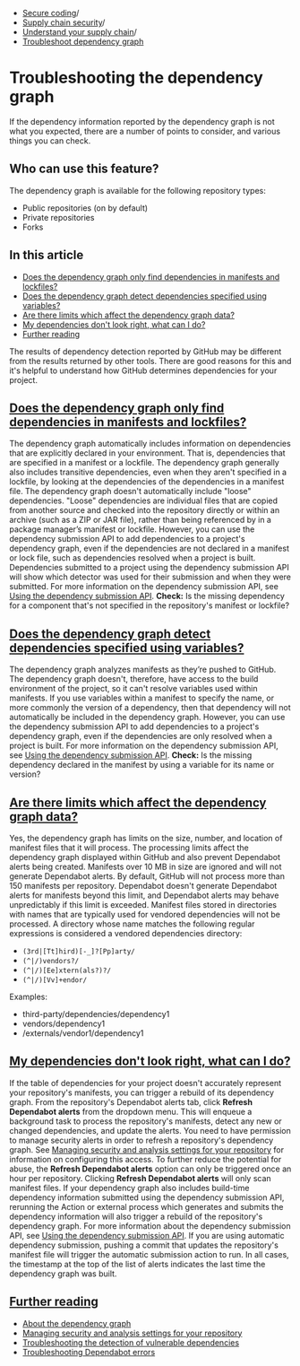   * [Secure coding](https://docs.github.com/en/code-security "Secure coding")/
  * [Supply chain security](https://docs.github.com/en/code-security/supply-chain-security "Supply chain security")/
  * [Understand your supply chain](https://docs.github.com/en/code-security/supply-chain-security/understanding-your-software-supply-chain "Understand your supply chain")/
  * [Troubleshoot dependency graph](https://docs.github.com/en/code-security/supply-chain-security/understanding-your-software-supply-chain/troubleshooting-the-dependency-graph "Troubleshoot dependency graph")


# Troubleshooting the dependency graph
If the dependency information reported by the dependency graph is not what you expected, there are a number of points to consider, and various things you can check.
## Who can use this feature?
The dependency graph is available for the following repository types:
  * Public repositories (on by default)
  * Private repositories
  * Forks


## In this article
  * [Does the dependency graph only find dependencies in manifests and lockfiles?](https://docs.github.com/en/code-security/supply-chain-security/understanding-your-software-supply-chain/troubleshooting-the-dependency-graph#does-the-dependency-graph-only-find-dependencies-in-manifests-and-lockfiles)
  * [Does the dependency graph detect dependencies specified using variables?](https://docs.github.com/en/code-security/supply-chain-security/understanding-your-software-supply-chain/troubleshooting-the-dependency-graph#does-the-dependency-graph-detect-dependencies-specified-using-variables)
  * [Are there limits which affect the dependency graph data?](https://docs.github.com/en/code-security/supply-chain-security/understanding-your-software-supply-chain/troubleshooting-the-dependency-graph#are-there-limits-which-affect-the-dependency-graph-data)
  * [My dependencies don't look right, what can I do?](https://docs.github.com/en/code-security/supply-chain-security/understanding-your-software-supply-chain/troubleshooting-the-dependency-graph#my-dependencies-dont-look-right-what-can-i-do)
  * [Further reading](https://docs.github.com/en/code-security/supply-chain-security/understanding-your-software-supply-chain/troubleshooting-the-dependency-graph#further-reading)


The results of dependency detection reported by GitHub may be different from the results returned by other tools. There are good reasons for this and it's helpful to understand how GitHub determines dependencies for your project.
## [Does the dependency graph only find dependencies in manifests and lockfiles?](https://docs.github.com/en/code-security/supply-chain-security/understanding-your-software-supply-chain/troubleshooting-the-dependency-graph#does-the-dependency-graph-only-find-dependencies-in-manifests-and-lockfiles)
The dependency graph automatically includes information on dependencies that are explicitly declared in your environment. That is, dependencies that are specified in a manifest or a lockfile. The dependency graph generally also includes transitive dependencies, even when they aren't specified in a lockfile, by looking at the dependencies of the dependencies in a manifest file.
The dependency graph doesn't automatically include "loose" dependencies. "Loose" dependencies are individual files that are copied from another source and checked into the repository directly or within an archive (such as a ZIP or JAR file), rather than being referenced by in a package manager’s manifest or lockfile.
However, you can use the dependency submission API to add dependencies to a project's dependency graph, even if the dependencies are not declared in a manifest or lock file, such as dependencies resolved when a project is built. Dependencies submitted to a project using the dependency submission API will show which detector was used for their submission and when they were submitted. For more information on the dependency submission API, see [Using the dependency submission API](https://docs.github.com/en/code-security/supply-chain-security/understanding-your-software-supply-chain/using-the-dependency-submission-api).
**Check:** Is the missing dependency for a component that's not specified in the repository's manifest or lockfile?
## [Does the dependency graph detect dependencies specified using variables?](https://docs.github.com/en/code-security/supply-chain-security/understanding-your-software-supply-chain/troubleshooting-the-dependency-graph#does-the-dependency-graph-detect-dependencies-specified-using-variables)
The dependency graph analyzes manifests as they’re pushed to GitHub. The dependency graph doesn't, therefore, have access to the build environment of the project, so it can't resolve variables used within manifests. If you use variables within a manifest to specify the name, or more commonly the version of a dependency, then that dependency will not automatically be included in the dependency graph.
However, you can use the dependency submission API to add dependencies to a project's dependency graph, even if the dependencies are only resolved when a project is built. For more information on the dependency submission API, see [Using the dependency submission API](https://docs.github.com/en/code-security/supply-chain-security/understanding-your-software-supply-chain/using-the-dependency-submission-api).
**Check:** Is the missing dependency declared in the manifest by using a variable for its name or version?
## [Are there limits which affect the dependency graph data?](https://docs.github.com/en/code-security/supply-chain-security/understanding-your-software-supply-chain/troubleshooting-the-dependency-graph#are-there-limits-which-affect-the-dependency-graph-data)
Yes, the dependency graph has limits on the size, number, and location of manifest files that it will process.
The processing limits affect the dependency graph displayed within GitHub and also prevent Dependabot alerts being created.
Manifests over 10 MB in size are ignored and will not generate Dependabot alerts.
By default, GitHub will not process more than 150 manifests per repository. Dependabot doesn't generate Dependabot alerts for manifests beyond this limit, and Dependabot alerts may behave unpredictably if this limit is exceeded.
Manifest files stored in directories with names that are typically used for vendored dependencies will not be processed. A directory whose name matches the following regular expressions is considered a vendored dependencies directory:
  * `(3rd|[Tt]hird)[-_]?[Pp]arty/`
  * `(^|/)vendors?/`
  * `(^|/)[Ee]xtern(als?)?/`
  * `(^|/)[Vv]+endor/`


Examples:
  * third-party/dependencies/dependency1
  * vendors/dependency1
  * /externals/vendor1/dependency1


## [My dependencies don't look right, what can I do?](https://docs.github.com/en/code-security/supply-chain-security/understanding-your-software-supply-chain/troubleshooting-the-dependency-graph#my-dependencies-dont-look-right-what-can-i-do)
If the table of dependencies for your project doesn't accurately represent your repository's manifests, you can trigger a rebuild of its dependency graph.
From the repository's Dependabot alerts tab, click **Refresh Dependabot alerts** from the dropdown menu. This will enqueue a background task to process the repository's manifests, detect any new or changed dependencies, and update the alerts.
You need to have permission to manage security alerts in order to refresh a repository's dependency graph. See [Managing security and analysis settings for your repository](https://docs.github.com/en/repositories/managing-your-repositorys-settings-and-features/enabling-features-for-your-repository/managing-security-and-analysis-settings-for-your-repository#granting-access-to-security-alerts) for information on configuring this access. To further reduce the potential for abuse, the **Refresh Dependabot alerts** option can only be triggered once an hour per repository.
Clicking **Refresh Dependabot alerts** will only scan manifest files. If your dependency graph also includes build-time dependency information submitted using the dependency submission API, rerunning the Action or external process which generates and submits the dependency information will also trigger a rebuild of the repository's dependency graph. For more information about the dependency submission API, see [Using the dependency submission API](https://docs.github.com/en/code-security/supply-chain-security/understanding-your-software-supply-chain/using-the-dependency-submission-api).
If you are using automatic dependency submission, pushing a commit that updates the repository's manifest file will trigger the automatic submission action to run.
In all cases, the timestamp at the top of the list of alerts indicates the last time the dependency graph was built.
## [Further reading](https://docs.github.com/en/code-security/supply-chain-security/understanding-your-software-supply-chain/troubleshooting-the-dependency-graph#further-reading)
  * [About the dependency graph](https://docs.github.com/en/code-security/supply-chain-security/understanding-your-software-supply-chain/about-the-dependency-graph)
  * [Managing security and analysis settings for your repository](https://docs.github.com/en/repositories/managing-your-repositorys-settings-and-features/enabling-features-for-your-repository/managing-security-and-analysis-settings-for-your-repository)
  * [Troubleshooting the detection of vulnerable dependencies](https://docs.github.com/en/code-security/dependabot/troubleshooting-dependabot/troubleshooting-the-detection-of-vulnerable-dependencies)
  * [Troubleshooting Dependabot errors](https://docs.github.com/en/code-security/dependabot/troubleshooting-dependabot/troubleshooting-dependabot-errors)


